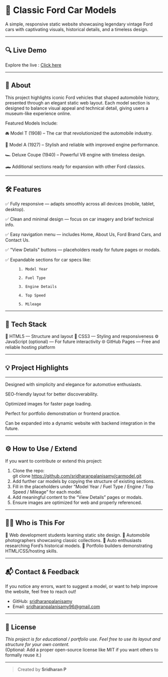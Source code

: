 # 🚗 Classic Ford Car Models

A simple, responsive static website showcasing legendary vintage Ford cars with captivating visuals, historical details, and a timeless design.

---

## 🔍 Live Demo

Explore the live : [Click here](https://sridharanpalanisamy.github.io/carmodel/)

---

## 📖 About
This project highlights iconic Ford vehicles that shaped automobile history, presented through an elegant static web layout.
Each model section is designed to balance visual appeal and technical detail, giving users a museum-like experience online.

Featured Models Include:

🚘 Model T (1908) – The car that revolutionized the automobile industry.

🚗 Model A (1927) – Stylish and reliable with improved engine performance.

🏎️ Deluxe Coupe (1940) – Powerful V8 engine with timeless design.

🛻 Additional sections ready for expansion with other Ford classics.

---

## 🛠️ Features
✅ Fully responsive — adapts smoothly across all devices (mobile, tablet, desktop).

✅ Clean and minimal design — focus on car imagery and brief technical info.

✅ Easy navigation menu — includes Home, About Us, Ford Brand Cars, and Contact Us.

✅ "View Details" buttons — placeholders ready for future pages or modals.

✅ Expandable sections for car specs like:

          1. Model Year

          2. Fuel Type

          3. Engine Details

          4. Top Speed

          5. Mileage

---

## 🎯 Tech Stack

   🧱 HTML5 — Structure and layout
   🎨 CSS3 — Styling and responsiveness
   ⚙️ JavaScript (optional) — For future interactivity
   🌐 GitHub Pages — Free and reliable hosting platform

---

## 💡 Project Highlights
---
Designed with simplicity and elegance for automotive enthusiasts.

SEO-friendly layout for better discoverability.

Optimized images for faster page loading.

Perfect for portfolio demonstration or frontend practice.

Can be expanded into a dynamic website with backend integration in the future.

---
## ⚙️ How to Use / Extend
If you want to contribute or extend this project:
1. Clone the repo:  
             git clone https://github.com/sridharanpalanisamy/carmodel.git
3. Add further car models by copying the structure of existing sections.  
4. Fill in the placeholders under “Model Year / Fuel Type / Engine / Top Speed / Mileage” for each model.  
5. Add meaningful content to the “View Details” pages or modals.  
6. Ensure images are optimized for web and properly referenced.

---

## 👨‍💻 Who is This For

  🚀 Web development students learning static site design.
  📸 Automobile photographers showcasing classic collections.
  🧠 Auto enthusiasts researching Ford’s historical models.
  💼 Portfolio builders demonstrating HTML/CSS/hosting skills.
  
---

## 📬 Contact & Feedback

If you notice any errors, want to suggest a model, or want to help improve the website, feel free to reach out!

- GitHub: [sridharanpalanisamy](https://github.com/sridharanpalanisamy)  
- Email: sridharanpalanisamy96@gmail.com  

---

## 📝 License

*This project is for educational / portfolio use. Feel free to use its layout and structure for your own content.*  
(Optional: Add a proper open-source license like MIT if you want others to formally reuse it.)

---
> Created by **Sridharan P**
